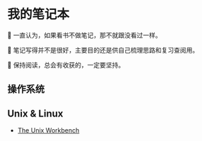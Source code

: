 # 我的笔记本

🍉 一直认为，如果看书不做笔记，那不就跟没看过一样。

🍉 笔记写得并不是很好，主要目的还是供自己梳理思路和复习查阅用。

🍉 保持阅读，总会有收获的，一定要坚持。

## 操作系统

## Unix & Linux

- [The Unix Workbench](./Unix%26Linux/The-Unix-Workbench.md)
